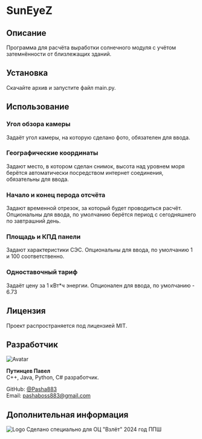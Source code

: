 # SunEyeZ

## Описание
Программа для расчёта выработки солнечного модуля с учётом затемнённости от близлежащих зданий.

## Установка
Скачайте архив и запустите файл main.py.

## Использование
### Угол обзора камеры
Задаёт угол камеры, на которую сделано фото, обязателен для ввода.
### Географические координаты
Задают место, в котором сделан снимок, высота над уровнем моря берётся автоматически посредством интернет соединения, обязательны для ввода.
### Начало и конец перода отсчёта
Задают временной отрезок, за который будет проводиться расчёт. Опциональны для ввода, по умолчанию берётся период с сегодняшнего по завтрашний день.
### Площадь и КПД панели
Задают характеристики СЭС. Опциональны для ввода, по умолчанию 1 и 100 соответственно.
### Одноставочный тариф
Задаёт цену за 1 кВт*ч энергии. Опционален для ввода, по умолчанию - 6.73

## Лицензия
Проект распространяется под лицензией MIT.

## Разработчик

![Avatar](https://avatars.githubusercontent.com/Pasha883)

**Путинцев Павел**  
C++, Java, Python, C# разработчик.

GitHub: [@Pasha883](https://github.com/Pasha883)  
Email: pashaboss883@gmail.com

## Дополнительная информация
![Logo](https://static.tildacdn.com/tild3261-3966-4163-b736-316134633963/f43ac2c389eca7b0db2a.png)
Сделано специально для ОЦ "Взлёт"
2024 год ППШ
